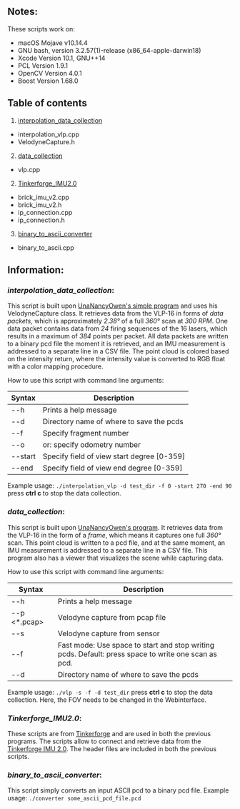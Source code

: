 ## Notes:
These scripts work on:
* macOS Mojave v10.14.4
* GNU bash, version 3.2.57(1)-release (x86_64-apple-darwin18)
* Xcode Version 10.1, GNU++14
* PCL Version 1.9.1
* OpenCV Version 4.0.1
* Boost Version 1.68.0
## Table of contents
1. [interpolation_data_collection](#interpolate)
* interpolation_vlp.cpp
* VelodyneCapture.h
2. [data_collection](#frame)
* vlp.cpp
2. [Tinkerforge_IMU2.0](#imu)
* brick_imu_v2.cpp
* brick_imu_v2.h
* ip_connection.cpp
* ip_connection.h
3. [binary_to_ascii_converter](#converter)
* binary_to_ascii.cpp

## Information:
### *interpolation_data_collection*:<a name="interpolate"></a>

This script is built upon [UnaNancyOwen's simple program](https://github.com/UnaNancyOwen/VelodyneCapture/tree/master/sample/simple) and uses his VelodyneCapture class. It retrieves data from the VLP-16 in forms of *data packets*, which is approximately *2.38&deg;* of a full *360&deg;* scan at *300 RPM*. One data packet contains data from *24* firing sequences of the 16 lasers, which results in a maximum of *384* points per packet. All data packets are written to a binary pcd file the moment it is retrieved, and an IMU measurement is addressed to a separate line in a CSV file. The point cloud is colored based on the intensity return, where the intensity value is converted to RGB float with a color mapping procedure. 

How to use this script with command line arguments:

| Syntax      | Description |
| ----------- | ----------- |
| --h      | Prints a help message|
| --d   | Directory name of where to save the pcds |
| --f   | Specify fragment number |
| --o   | or: specify odometry number |
| --start   | Specify field of view start degree [0-359]|
| --end   | Specify field of view end degree [0-359] |

Example usage: 
`./interpolation_vlp -d test_dir -f 0 -start 270 -end 90`
press **ctrl c** to stop the data collection. 


### *data_collection*:<a name="frame"></a>

This script is built upon [UnaNancyOwen's program](https://gist.github.com/UnaNancyOwen/9f9459d3c10f7a6325ebebabda9865f7#file-main-cpp). It retrieves data from the VLP-16 in the form of a *frame*, which means it captures one full *360&deg;* scan. This point cloud is written to a pcd file, and at the same moment, an IMU measurement is addressed to a separate line in a CSV file. This program also has a viewer that visualizes the scene while capturing data. 

How to use this script with command line arguments:

| Syntax      | Description |
| ----------- | ----------- |
| --h      | Prints a help message|
| --p <*.pcap>  | Velodyne capture from pcap file |
| --s   | Velodyne capture from sensor |
| --f   | Fast mode: Use space to start and stop writing pcds. Default: press space to write one scan as pcd.  |
| --d   | Directory name of where to save the pcds|


Example usage: 
`./vlp -s -f -d test_dir`
press **ctrl c** to stop the data collection. 
Here, the FOV needs to be changed in the Webinterface. 



### *Tinkerforge_IMU2.0*:<a name="imu"></a>
These scripts are from [Tinkerforge](https://github.com/Tinkerforge/imu-v2-brick) and are used in both the previous programs. The scripts allow to connect and retrieve data from the [Tinkerforge IMU 2.0](https://www.tinkerforge.com/en/doc/Hardware/Bricks/IMU_V2_Brick.html#imu-v2-brick-description). The header files are included in both the previous scripts. 

### *binary_to_ascii_converter*:<a name="converter"></a>
This script simply converts an input ASCII pcd to a binary pcd file. 
Example usage: 
`./converter some_ascii_pcd_file.pcd`




